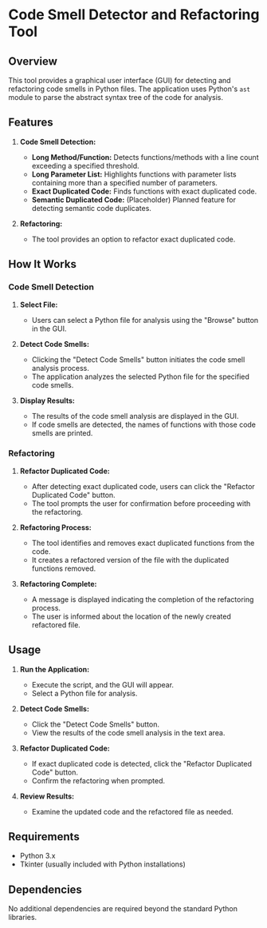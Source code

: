 # Code Smell Detector and Refactoring Tool

## Overview

This tool provides a graphical user interface (GUI) for detecting and refactoring code smells in Python files. The application uses Python's `ast` module to parse the abstract syntax tree of the code for analysis.

## Features

1. **Code Smell Detection:**
   - **Long Method/Function:** Detects functions/methods with a line count exceeding a specified threshold.
   - **Long Parameter List:** Highlights functions with parameter lists containing more than a specified number of parameters.
   - **Exact Duplicated Code:** Finds functions with exact duplicated code.
   - **Semantic Duplicated Code:** (Placeholder) Planned feature for detecting semantic code duplicates.

2. **Refactoring:**
   - The tool provides an option to refactor exact duplicated code.

## How It Works

### Code Smell Detection

1. **Select File:**
   - Users can select a Python file for analysis using the "Browse" button in the GUI.

2. **Detect Code Smells:**
   - Clicking the "Detect Code Smells" button initiates the code smell analysis process.
   - The application analyzes the selected Python file for the specified code smells.

3. **Display Results:**
   - The results of the code smell analysis are displayed in the GUI.
   - If code smells are detected, the names of functions with those code smells are printed.

### Refactoring

1. **Refactor Duplicated Code:**
   - After detecting exact duplicated code, users can click the "Refactor Duplicated Code" button.
   - The tool prompts the user for confirmation before proceeding with the refactoring.

2. **Refactoring Process:**
   - The tool identifies and removes exact duplicated functions from the code.
   - It creates a refactored version of the file with the duplicated functions removed.

3. **Refactoring Complete:**
   - A message is displayed indicating the completion of the refactoring process.
   - The user is informed about the location of the newly created refactored file.

## Usage

1. **Run the Application:**
   - Execute the script, and the GUI will appear.
   - Select a Python file for analysis.

2. **Detect Code Smells:**
   - Click the "Detect Code Smells" button.
   - View the results of the code smell analysis in the text area.

3. **Refactor Duplicated Code:**
   - If exact duplicated code is detected, click the "Refactor Duplicated Code" button.
   - Confirm the refactoring when prompted.

4. **Review Results:**
   - Examine the updated code and the refactored file as needed.

## Requirements

- Python 3.x
- Tkinter (usually included with Python installations)

## Dependencies

No additional dependencies are required beyond the standard Python libraries.
